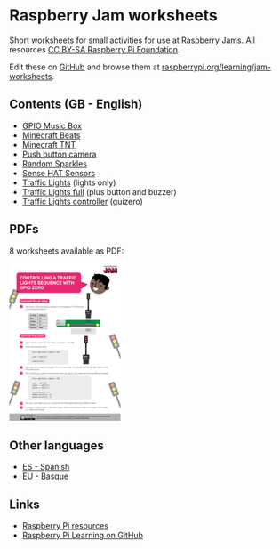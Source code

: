 # Raspberry Jam worksheets

Short worksheets for small activities for use at Raspberry Jams. All resources [CC BY-SA Raspberry Pi Foundation](https://github.com/raspberrypilearning/jam-worksheets/blob/master/LICENCE.md).

Edit these on [GitHub](https://github.com/raspberrypilearning/jam-worksheets) and browse them at [raspberrypi.org/learning/jam-worksheets](https://www.raspberrypi.org/learning/jam-worksheets/).

## Contents (GB - English)

- [GPIO Music Box](gpio-music-box/README.md)
- [Minecraft Beats](minecraft-beats/README.md)
- [Minecraft TNT](minecraft-tnt/README.md)
- [Push button camera](push-button-camera/README.md)
- [Random Sparkles](random-sparkles/README.md)
- [Sense HAT Sensors](sense-hat-sensors/README.md)
- [Traffic Lights](traffic-lights/README.md) (lights only)
- [Traffic Lights full](traffic-lights-full/README.md) (plus button and buzzer)
- [Traffic Lights controller](traffic-lights-controller/README.md) (guizero)

## PDFs

8 worksheets available as PDF:

[![](images/gpiozero.png)](jam-worksheets-pdf.zip)

## Other languages

- [ ES - Spanish](es/README.md)
- [ EU - Basque](eu/README.md)

## Links

- [Raspberry Pi resources](https://www.raspberrypi.org/resources/)
- [Raspberry Pi Learning on GitHub](https://github.com/raspberrypilearning)
